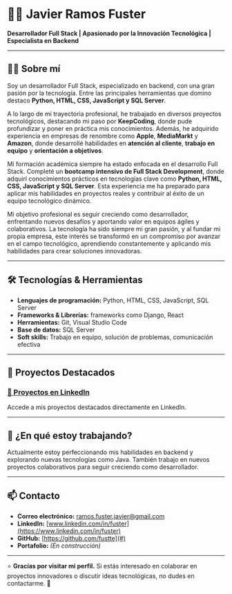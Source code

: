 # 👨‍💻 Javier Ramos Fuster  
**Desarrollador Full Stack | Apasionado por la Innovación Tecnológica | Especialista en Backend**

---

## 🧑‍💼 Sobre mí  
Soy un desarrollador Full Stack, especializado en backend, con una gran pasión por la tecnología. Entre las principales herramientas que domino destaco **Python, HTML, CSS, JavaScript y SQL Server**.

A lo largo de mi trayectoria profesional, he trabajado en diversos proyectos tecnológicos, destacando mi paso por **KeepCoding**, donde pude profundizar y poner en práctica mis conocimientos. Además, he adquirido experiencia en empresas de renombre como **Apple**, **MediaMarkt** y **Amazon**, donde desarrollé habilidades en **atención al cliente**, **trabajo en equipo** y **orientación a objetivos**.

Mi formación académica siempre ha estado enfocada en el desarrollo Full Stack. Completé un **bootcamp intensivo de Full Stack Development**, donde adquirí conocimientos prácticos en tecnologías clave como **Python, HTML, CSS, JavaScript y SQL Server**. Esta experiencia me ha preparado para aplicar mis habilidades en proyectos reales y contribuir al éxito de un equipo tecnológico dinámico.

Mi objetivo profesional es seguir creciendo como desarrollador, enfrentando nuevos desafíos y aportando valor en equipos ágiles y colaborativos. La tecnología ha sido siempre mi gran pasión, y al fundar mi propia empresa, este interés se transformó en un compromiso por avanzar en el campo tecnológico, aprendiendo constantemente y aplicando mis habilidades para crear soluciones innovadoras.

---

## 🛠️ Tecnologías & Herramientas  
- **Lenguajes de programación:** Python, HTML, CSS, JavaScript, SQL Server  
- **Frameworks & Librerías:** frameworks como Django, React
- **Herramientas:** Git, Visual Studio Code  
- **Base de datos:** SQL Server 
- **Soft skills:** Trabajo en equipo, solución de problemas, comunicación efectiva  

---

## 📂 Proyectos Destacados  
### [📌 Proyectos en LinkedIn](https://www.linkedin.com/in/fuster/details/projects/1738746633897/single-media-viewer?type=LINK&profileId=ACoAACX5UNIBFo0dEuOV_l77iLvWrS02blGyyWE&lipi=urn%3Ali%3Apage%3Ad_flagship3_profile_view_base_projects_details%3BTKKbW3acTUe8Vz%2B8syhDgg%3D%3D)  
Accede a mis proyectos destacados directamente en LinkedIn.

---

## 🌱 ¿En qué estoy trabajando?  
Actualmente estoy perfeccionando mis habilidades en backend y explorando nuevas tecnologías como Java. También trabajo en nuevos proyectos colaborativos para seguir creciendo como desarrollador.

---

## 📫 Contacto  
- **Correo electrónico:** [ramos.fuster.javier@gmail.com](mailto:ramos.fuster.javier@gmail.com)  
- **LinkedIn:** [www.linkedin.com/in/fuster](https://www.linkedin.com/in/fuster)  
- **GitHub:** [https://github.com/fustte](#)  
- **Portafolio:** *(En construcción)*  

---

⭐ **Gracias por visitar mi perfil.** Si estás interesado en colaborar en proyectos innovadores o discutir ideas tecnológicas, no dudes en contactarme. 🚀

